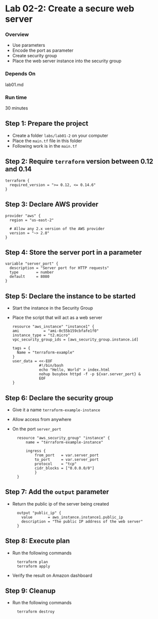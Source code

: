 # Lab 02-2: Create a secure web server

### Overview

* Use parameters
* Encode the port as parameter
* Create security group
* Place the web server instance into the security group

### Depends On
lab01.md

### Run time
30 minutes

## Step 1: Prepare the project

* Create a folder `labs/lab01-2` on your computer
* Place the `main.tf` file in this folder
* Following work is in the `main.tf`

## Step 2: Require `terraform` version between 0.12 and 0.14

    terraform {
      required_version = ">= 0.12, <= 0.14.6"
    }
    
## Step 3: Declare AWS provider

    provider "aws" {
      region = "us-east-2"
    
      # Allow any 2.x version of the AWS provider
      version = "~> 2.0"
    }

## Step 4: Store the server port in a parameter

    variable "server_port" {
      description = "Server port for HTTP requests"
      type        = number
      default     = 8080
    }

## Step 5: Declare the instance to be started

* Start the instance in the Security Group
* Place the script that will act as a web server

      resource "aws_instance" "instance1" {
      ami           = "ami-0c55b159cbfafe1f0"
      instance_type = "t2.micro"
      vpc_security_group_ids = [aws_security_group.instance.id]
    
      tags = {
        Name = "terraform-example"
      }
      user_data = <<-EOF
                  #!/bin/bash
                  echo "Hello, World" > index.html
                  nohup busybox httpd -f -p ${var.server_port} &
                  EOF
      }

## Step 6: Declare the security group
* Give it a name `terraform-example-instance`
* Allow access from anywhere
* On the port `server_port`
    
        resource "aws_security_group" "instance" {
            name = "terraform-example-instance"
        
            ingress {
                from_port   = var.server_port
                to_port     = var.server_port
                protocol    = "tcp"
                cidr_blocks = ["0.0.0.0/0"]
                }
        }

## Step 7: Add the `output` parameter
* Return the public ip of the server being created

        output "public_ip" {
          value       = aws_instance.instance1.public_ip
          description = "The public IP address of the web server"
        }
        
## Step 8: Execute plan
* Run the following commands
    
        terraform plan
        terraform apply    
      
* Verify the result on Amazon dashboard
        
## Step 9: Cleanup
* Run the following commands

        terraform destroy    
